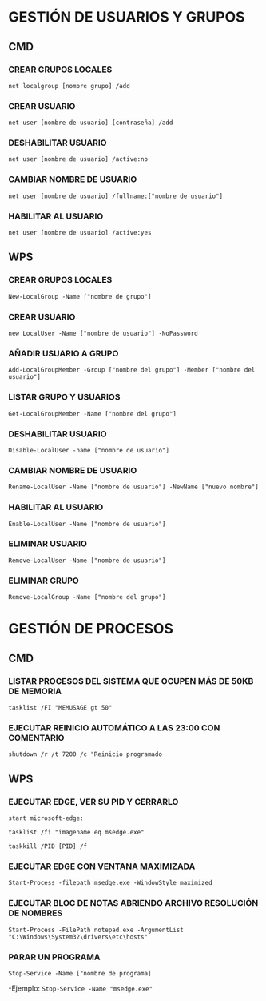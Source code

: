 # GESTIÓN DE USUARIOS Y GRUPOS

## **CMD**

### CREAR GRUPOS LOCALES
`net localgroup [nombre grupo] /add`

### CREAR USUARIO
`net user [nombre de usuario] [contraseña] /add`  
  
### DESHABILITAR USUARIO
`net user [nombre de usuario] /active:no` 

### CAMBIAR NOMBRE DE USUARIO
`net user [nombre de usuario] /fullname:["nombre de usuario"]`

### HABILITAR AL USUARIO
`net user [nombre de usuario] /active:yes`

  
## **WPS**

### CREAR GRUPOS LOCALES
`New-LocalGroup -Name ["nombre de grupo"]`

### CREAR USUARIO
`new LocalUser -Name ["nombre de usuario"] -NoPassword`

### AÑADIR USUARIO A GRUPO
`Add-LocalGroupMember -Group ["nombre del grupo"] -Member ["nombre del usuario"]`

### LISTAR GRUPO Y USUARIOS
`Get-LocalGroupMember -Name ["nombre del grupo"]`

### DESHABILITAR USUARIO
`Disable-LocalUser -name ["nombre de usuario"]`

### CAMBIAR NOMBRE DE USUARIO
`Rename-LocalUser -Name ["nombre de usuario"] -NewName ["nuevo nombre"]`

### HABILITAR AL USUARIO
`Enable-LocalUser -Name ["nombre de usuario"]`

### ELIMINAR USUARIO
`Remove-LocalUser -Name ["nombre de usuario"]`

### ELIMINAR GRUPO
`Remove-LocalGroup -Name ["nombre del grupo"]`


# GESTIÓN DE PROCESOS

## **CMD**

### LISTAR PROCESOS DEL SISTEMA QUE OCUPEN MÁS DE 50KB DE MEMORIA
`tasklist /FI "MEMUSAGE gt 50"`

### EJECUTAR REINICIO AUTOMÁTICO A LAS 23:00 CON COMENTARIO
`shutdown /r /t 7200 /c "Reinicio programado`


## **WPS**

### EJECUTAR EDGE, VER SU PID Y CERRARLO
`start microsoft-edge:`  

`tasklist /fi "imagename eq msedge.exe"`  

`taskkill /PID [PID] /f`


### EJECUTAR EDGE CON VENTANA MAXIMIZADA
`Start-Process -filepath msedge.exe -WindowStyle maximized`

### EJECUTAR BLOC DE NOTAS ABRIENDO ARCHIVO RESOLUCIÓN DE NOMBRES
`Start-Process -FilePath notepad.exe -ArgumentList "C:\Windows\System32\drivers\etc\hosts"`


### PARAR UN PROGRAMA
`Stop-Service -Name ["nombre de programa]`  

-Ejemplo: `Stop-Service -Name "msedge.exe"`

